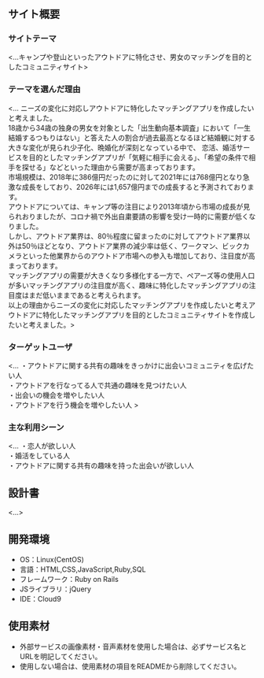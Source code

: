 # <yagai>

## サイト概要
### サイトテーマ
<...キャンプや登山といったアウトドアに特化させ、男女のマッチングを目的としたコミュニティサイト>

### テーマを選んだ理由
<... ニーズの変化に対応しアウトドアに特化したマッチングアプリを作成したいと考えました。  
18歳から34歳の独身の男女を対象とした「出生動向基本調査」において「一生結婚するつもりはない」と答えた人の割合が過去最高となるほど結婚観に対する大きな変化が見られ少子化、晩婚化が深刻となっている中で、
恋活、婚活サービスを目的としたマッチングアプリが「気軽に相手に会える」、「希望の条件で相手を探せる」などといった理由から需要が高まっております。  
市場規模は、2018年に386億円だったのに対して2021年には768億円となり急激な成長をしており、2026年には1,657億円までの成長すると予測されております。  
アウトドアについては、キャンプ等の注目により2013年頃から市場の成長が見られおりましたが、コロナ禍で外出自粛要請の影響を受け一時的に需要が低くなりました。  
しかし、アウトドア業界は、80％程度に留まったのに対してアウトドア業界以外は50％ほどとなり、アウトドア業界の減少率は低く、ワークマン、ビックカメラといった他業界からのアウトドア市場への参入も増加しており、注目度が高まっております。  
マッチングアプリの需要が大きくなり多様化する一方で、ペアーズ等の使用人口が多いマッチングアプリの注目度が高く、趣味に特化したマッチングアプリの注目度はまだ低いままであると考えられます。  
以上の理由からニーズの変化に対応したマッチングアプリを作成したいと考えアウトドアに特化したマッチングアプリを目的としたコミュニティサイトを作成したいと考えました。>

### ターゲットユーザ
<...
・アウトドアに関する共有の趣味をきっかけに出会いコミュニティを広げたい人  
・アウトドアを行なってる人で共通の趣味を見つけたい人  
・出会いの機会を増やしたい人  
・アウトドアを行う機会を増やしたい人  >

### 主な利用シーン
<...
・恋人が欲しい人  
・婚活をしている人  
・アウトドアに関する共有の趣味を持った出会いが欲しい人  
>

## 設計書
<...>

## 開発環境
- OS：Linux(CentOS)
- 言語：HTML,CSS,JavaScript,Ruby,SQL
- フレームワーク：Ruby on Rails
- JSライブラリ：jQuery
- IDE：Cloud9

## 使用素材
- 外部サービスの画像素材・音声素材を使用した場合は、必ずサービス名とURLを明記してください。
- 使用しない場合は、使用素材の項目をREADMEから削除してください。